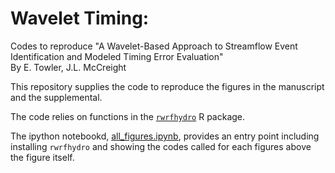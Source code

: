 # Wavelet Timing:

Codes to reproduce "A Wavelet-Based Approach to Streamflow Event Identification and Modeled Timing Error Evaluation"  
By  E. Towler, J.L. McCreight  

This repository supplies the code to reproduce the figures in the manuscript and the supplemental.  

The code relies on functions in the [`rwrfhydro`](https://github.com/NCAR/rwrfhydro) R package.  

The ipython notebookd, [all_figures.ipynb](all_figures.ipynb), provides an entry point including installing `rwrfhydro` and showing the codes called for each figures above the figure itself.



